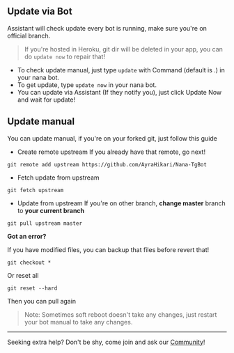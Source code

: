 ## Update via Bot
Assistant will check update every bot is running, make sure you're on official branch.

> If you're hosted in Heroku, git dir will be deleted in your app, you can do `update now` to repair that!

* To check update manual, just type `update` with Command (default is .) in your nana bot.
* To get update, type `update now` in your nana bot.
* You can update via Assistant (If they notify you), just click Update Now and wait for update!

## Update manual
You can update manual, if you're on your forked git, just follow this guide

* Create remote upstream
If you already have that remote, go next!
```
git remote add upstream https://github.com/AyraHikari/Nana-TgBot
```

* Fetch update from upstream
```
git fetch upstream
```

* Update from upstream
If you're on other branch, **change master** branch to **your current branch**
```
git pull upstream master
```

**Got an error?**

If you have modified files, you can backup that files before revert that!
```
git checkout *
```
Or reset all
```
git reset --hard
```
Then you can pull again


> Note: Sometimes soft reboot doesn't take any changes, just restart your bot manual to take any changes.

***

Seeking extra help? Don't be shy, come join and ask our [Community](https://t.me/AyraSupport)!